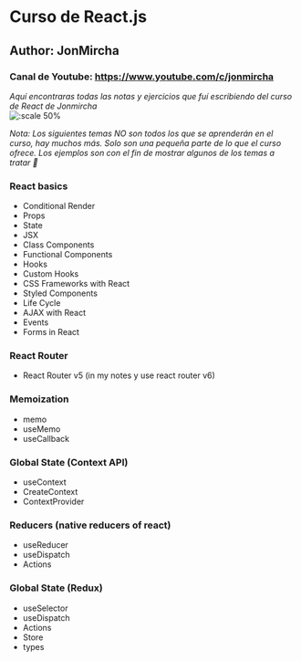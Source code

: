 # Curso de React.js

## Author: JonMircha

### Canal de Youtube: https://www.youtube.com/c/jonmircha

_Aquí encontraras todas las notas y ejercicios que fuí escribiendo del curso de React de Jonmircha_  
![:scale 50%](https://upload.wikimedia.org/wikipedia/commons/thumb/a/a7/React-icon.svg/200px-React-icon.svg.png)

_Nota: Los siguientes temas NO son todos los que se aprenderán en el curso, hay muchos más. Solo son una pequeña parte de lo que el curso ofrece. Los ejemplos son con el fin de mostrar algunos de los temas a tratar 🤯_

### React basics

- Conditional Render
- Props
- State
- JSX
- Class Components
- Functional Components
- Hooks
- Custom Hooks
- CSS Frameworks with React
- Styled Components
- Life Cycle
- AJAX with React
- Events
- Forms in React

### React Router

- React Router v5 (in my notes y use react router v6)

### Memoization

- memo
- useMemo
- useCallback

### Global State (Context API)

- useContext
- CreateContext
- ContextProvider

### Reducers (native reducers of react)

- useReducer
- useDispatch
- Actions

### Global State (Redux)

- useSelector
- useDispatch
- Actions
- Store
- types
